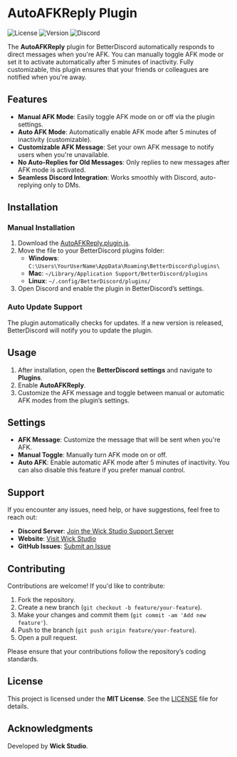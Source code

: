# AutoAFKReply Plugin

![License](https://img.shields.io/github/license/wickstudio/AutoAFKReply)
![Version](https://img.shields.io/github/v/release/wickstudio/AutoAFKReply)
![Discord](https://img.shields.io/discord/204221589883977728?label=Discord&logo=discord)

The **AutoAFKReply** plugin for BetterDiscord automatically responds to direct messages when you're AFK. You can manually toggle AFK mode or set it to activate automatically after 5 minutes of inactivity. Fully customizable, this plugin ensures that your friends or colleagues are notified when you're away.

## Features
- **Manual AFK Mode**: Easily toggle AFK mode on or off via the plugin settings.
- **Auto AFK Mode**: Automatically enable AFK mode after 5 minutes of inactivity (customizable).
- **Customizable AFK Message**: Set your own AFK message to notify users when you're unavailable.
- **No Auto-Replies for Old Messages**: Only replies to new messages after AFK mode is activated.
- **Seamless Discord Integration**: Works smoothly with Discord, auto-replying only to DMs.

## Installation

### Manual Installation
1. Download the [AutoAFKReply.plugin.js](https://raw.githubusercontent.com/wickstudio/AutoAFKReply/main/AutoAFKReply.plugin.js).
2. Move the file to your BetterDiscord plugins folder:
   - **Windows**: `C:\Users\YourUserName\AppData\Roaming\BetterDiscord\plugins\`
   - **Mac**: `~/Library/Application Support/BetterDiscord/plugins`
   - **Linux**: `~/.config/BetterDiscord/plugins/`
3. Open Discord and enable the plugin in BetterDiscord’s settings.

### Auto Update Support
The plugin automatically checks for updates. If a new version is released, BetterDiscord will notify you to update the plugin.

## Usage
1. After installation, open the **BetterDiscord settings** and navigate to **Plugins**.
2. Enable **AutoAFKReply**.
3. Customize the AFK message and toggle between manual or automatic AFK modes from the plugin’s settings.

## Settings
- **AFK Message**: Customize the message that will be sent when you're AFK.
- **Manual Toggle**: Manually turn AFK mode on or off.
- **Auto AFK**: Enable automatic AFK mode after 5 minutes of inactivity. You can also disable this feature if you prefer manual control.


## Support
If you encounter any issues, need help, or have suggestions, feel free to reach out:
- **Discord Server**: [Join the Wick Studio Support Server](https://discord.gg/wicks)
- **Website**: [Visit Wick Studio](https://wickdev.me)
- **GitHub Issues**: [Submit an Issue](https://github.com/wickstudio/AutoAFKReply/issues)

## Contributing
Contributions are welcome! If you'd like to contribute:
1. Fork the repository.
2. Create a new branch (`git checkout -b feature/your-feature`).
3. Make your changes and commit them (`git commit -am 'Add new feature'`).
4. Push to the branch (`git push origin feature/your-feature`).
5. Open a pull request.

Please ensure that your contributions follow the repository’s coding standards.

## License
This project is licensed under the **MIT License**. See the [LICENSE](LICENSE) file for details.

## Acknowledgments
Developed by **Wick Studio**.